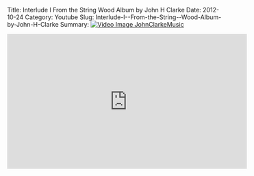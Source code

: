 Title: Interlude I  From the String  Wood Album by John H Clarke
Date: 2012-10-24
Category: Youtube
Slug: Interlude-I--From-the-String--Wood-Album-by-John-H-Clarke
Summary: <a href="/Interlude-I--From-the-String--Wood-Album-by-John-H-Clarke.html"><img src="https://i.ytimg.com/vi/cCSze52ealU/hqdefault.jpg" alt="Video Image JohnClarkeMusic"></a>

<iframe width="560" height="315" src="https://www.youtube.com/embed/cCSze52ealU" title="YouTube video player" frameborder="0" allow="accelerometer; autoplay; clipboard-write; encrypted-media; gyroscope; picture-in-picture" allowfullscreen></iframe>

